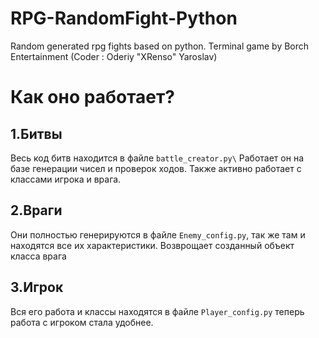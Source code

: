 # RPG-RandomFight-Python
Random generated rpg fights based on python. Terminal game by Borch Entertainment (Coder : Oderiy "XRenso" Yaroslav)

# Как оно работает?
## 1.Битвы
Весь код битв находится в файле `battle_creator.py\` 
Работает он на базе генерации чисел и проверок ходов. 
Также активно работает с классами игрока и врага.

## 2.Враги
Они полностью генерируются в файле `Enemy_config.py`, так же там и находятся все их характеристики.
Возврощает созданный объект класса врага

## 3.Игрок
Вся его работа и классы находятся в файле `Player_config.py` теперь работа с игроком стала удобнее.
